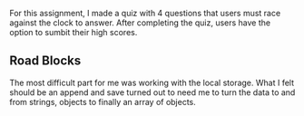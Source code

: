 For this assignment, I made a quiz with 4 questions that users must race against the clock to answer. After completing the quiz, users have the option to sumbit their high scores. 

## Road Blocks
The most difficult part for me was working with the local storage. What I felt should be an append and save turned out to need me to turn the data to and from strings, objects to finally an array of objects.

